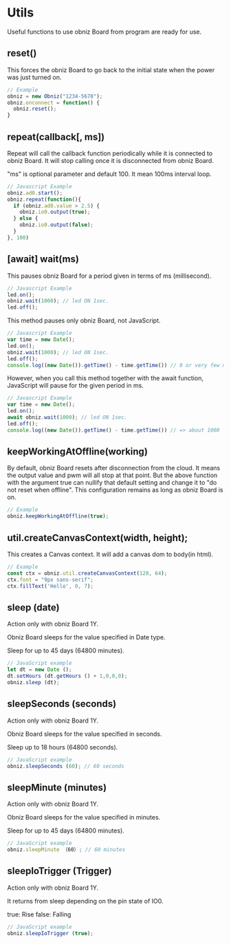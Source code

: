 # Utils
Useful functions to use obniz Board from program are ready for use.

## reset()
This forces the obniz Board to go back to the initial state when the power was just turned on.

```Javascript
// Example
obniz = new Obniz("1234-5678");
obniz.onconnect = function() {
  obniz.reset();
}
```

## repeat(callback[, ms])
Repeat will call the callback function periodically while it is connected to obniz Board.
It will stop calling once it is disconnected from obniz Board.

"ms" is optional parameter and default 100. It mean 100ms interval loop.
```Javascript
// Javascript Example
obniz.ad0.start();
obniz.repeat(function(){
  if (obniz.ad0.value > 2.5) {
    obniz.io0.output(true);
  } else {
    obniz.io0.output(false);
  }
}, 100) 
```
## [await] wait(ms)
This pauses obniz Board for a period given in terms of ms (millisecond).
```Javascript
// Javascript Example
led.on();
obniz.wait(1000); // led ON 1sec.
led.off();
```
This method pauses only obniz Board, not JavaScript.
```Javascript
// Javascript Example
var time = new Date();
led.on();
obniz.wait(1000); // led ON 1sec.
led.off();
console.log((new Date()).getTime() - time.getTime()) // 0 or very few ms. not 1000ms.
```
However, when you call this method together with the await function, JavaScript will pause for the given period in ms.
```Javascript
// Javascript Example
var time = new Date();
led.on();
await obniz.wait(1000); // led ON 1sec.
led.off();
console.log((new Date()).getTime() - time.getTime()) // => about 1000
```

## keepWorkingAtOffline(working)
By default, obniz Board resets after disconnection from the cloud.
It means the output value and pwm will all stop at that point.
But the above function with the argument true can nullify that default setting and change it to "do not reset when offline".
This configuration remains as long as obniz Board is on.
```Javascript
// Example
obniz.keepWorkingAtOffline(true);
```

## util.createCanvasContext(width, height);
This creates a Canvas context.
It will add a canvas dom to body(in html).

```Javascript
// Example
const ctx = obniz.util.createCanvasContext(128, 64);
ctx.font = "9px sans-serif";
ctx.fillText('Hello', 0, 7);
```

## sleep (date)
Action only with obniz Board 1Y.

Obniz Board sleeps for the value specified in Date type.

Sleep for up to 45 days (64800 minutes).
```Javascript
// JavaScript example
let dt = new Date ();
dt.setHours (dt.getHours () + 1,0,0,0); 
obniz.sleep (dt);
```
## sleepSeconds (seconds)
Action only with obniz Board 1Y.

Obniz Board sleeps for the value specified in seconds.

Sleep up to 18 hours (64800 seconds).
```Javascript
// JavaScript example
obniz.sleepSeconds (60); // 60 seconds
```
## sleepMinute (minutes)
Action only with obniz Board 1Y.

Obniz Board sleeps for the value specified in minutes.

Sleep for up to 45 days (64800 minutes).
```Javascript
// JavaScript example
obniz.sleepMinute （60）; // 60 minutes
```
## sleepIoTrigger (Trigger)
Action only with obniz Board 1Y.

It returns from sleep depending on the pin state of IO0.

true: Rise
false: Falling

```Javascript
// JavaScript example
obniz.sleepIoTrigger (true);
```